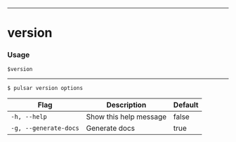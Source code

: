 ------------

# version

### Usage

`$version`

------------

```shell
$ pulsar version options
```

| Flag                  | Description            | Default |
|-----------------------|------------------------|---------|
| `-h, --help`          | Show this help message | false   |
| `-g, --generate-docs` | Generate docs          | true    |

